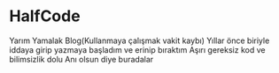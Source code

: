 # HalfCode
Yarım Yamalak Blog(Kullanmaya çalışmak vakit kaybı)
Yıllar önce biriyle iddaya girip yazmaya başladım ve erinip bıraktım
Aşırı gereksiz kod ve bilimsizlik dolu
Anı olsun diye buradalar
